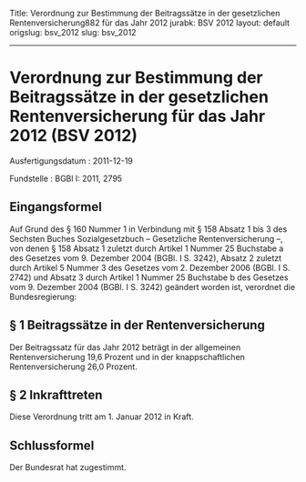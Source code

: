 Title: Verordnung zur Bestimmung der Beitragssätze in der gesetzlichen Rentenversicherung882
  für das Jahr 2012
jurabk: BSV 2012
layout: default
origslug: bsv_2012
slug: bsv_2012

---

# Verordnung zur Bestimmung der Beitragssätze in der gesetzlichen Rentenversicherung für das Jahr 2012 (BSV 2012)

Ausfertigungsdatum
:   2011-12-19

Fundstelle
:   BGBl I: 2011, 2795


## Eingangsformel

Auf Grund des § 160 Nummer 1 in Verbindung mit § 158 Absatz 1 bis 3
des Sechsten Buches Sozialgesetzbuch – Gesetzliche Rentenversicherung
–, von denen § 158 Absatz 1 zuletzt durch Artikel 1 Nummer 25
Buchstabe a des Gesetzes vom 9. Dezember 2004 (BGBl. I S. 3242),
Absatz 2 zuletzt durch Artikel 5 Nummer 3 des Gesetzes vom 2. Dezember
2006 (BGBl. I S. 2742) und Absatz 3 durch Artikel 1 Nummer 25
Buchstabe b des Gesetzes vom 9. Dezember 2004 (BGBl. I S. 3242)
geändert worden ist, verordnet die Bundesregierung:


## § 1 Beitragssätze in der Rentenversicherung

Der Beitragssatz für das Jahr 2012 beträgt in der allgemeinen
Rentenversicherung 19,6 Prozent und in der knappschaftlichen
Rentenversicherung 26,0 Prozent.


## § 2 Inkrafttreten

Diese Verordnung tritt am 1. Januar 2012 in Kraft.


## Schlussformel

Der Bundesrat hat zugestimmt.

